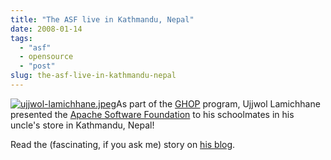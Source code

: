 ```yaml
---
title: "The ASF live in Kathmandu, Nepal"
date: 2008-01-14
tags: 
  - "asf"
  - opensource
  - "post"
slug: the-asf-live-in-kathmandu-nepal
---
```


[![ujjwol-lamichhane.jpeg](/assets/images/movable-type-blog-archives/ujjwol-lamichhane.jpeg)](http://ujjwollamichhane.blogspot.com/2008/01/presentation-on-apache-software.html)As part of the [GHOP](http://code.google.com/opensource/ghop/2007-8/) program, Ujjwol Lamichhane presented the [Apache Software Foundation](http://www.apache.org) to his schoolmates in his uncle's store in Kathmandu, Nepal!

Read the (fascinating, if you ask me) story on [his blog](http://ujjwollamichhane.blogspot.com/2008/01/presentation-on-apache-software.html).
